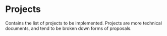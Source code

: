 # Projects

Contains the list of projects to be implemented. Projects are more technical
documents, and tend to be broken down forms of proposals.
